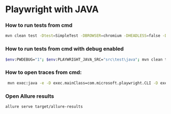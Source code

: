 # Playwright with JAVA




### How to run tests from cmd

```bash
mvn clean test -Dtest=SimpleTest -DBROWSER=chromium -DHEADLESS=false -Dthreads=2 -DDEVICE=mobile
```

### How to run tests from cmd with debug enabled

```bash
$env:PWDEBUG="1"; $env:PLAYWRIGHT_JAVA_SRC="src\test\java"; mvn clean test -Dtest=SimpleTest -DBROWSER=chromium -DHEADLESS=false -Dthreads=2 -DDEVICE=mobile
```

### How to open traces from cmd:

```bash
 mvn exec:java -e -D exec.mainClass=com.microsoft.playwright.CLI -D exec.args="show-trace target\traces\trace_SimpleTest_simpleTest1_20250731_110243_490.zip"
```


### Open Allure results

```bash
allure serve target/allure-results
```

